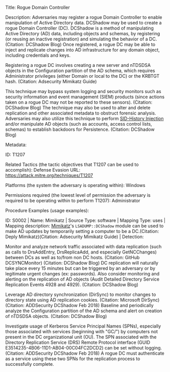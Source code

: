 Title: Rogue Domain Controller

Description: Adversaries may register a rogue Domain Controller to enable manipulation of Active Directory data. DCShadow may be used to create a rogue Domain Controller (DC). DCShadow is a method of manipulating Active Directory (AD) data, including objects and schemas, by registering (or reusing an inactive registration) and simulating the behavior of a DC. (Citation: DCShadow Blog) Once registered, a rogue DC may be able to inject and replicate changes into AD infrastructure for any domain object, including credentials and keys.

Registering a rogue DC involves creating a new server and nTDSDSA objects in the Configuration partition of the AD schema, which requires Administrator privileges (either Domain or local to the DC) or the KRBTGT hash. (Citation: Adsecurity Mimikatz Guide)

This technique may bypass system logging and security monitors such as security information and event management (SIEM) products (since actions taken on a rogue DC may not be reported to these sensors). (Citation: DCShadow Blog) The technique may also be used to alter and delete replication and other associated metadata to obstruct forensic analysis. Adversaries may also utilize this technique to perform [SID-History Injection](https://attack.mitre.org/techniques/T1134/005) and/or manipulate AD objects (such as accounts, access control lists, schemas) to establish backdoors for Persistence. (Citation: DCShadow Blog)

Metadata:

ID: T1207

Related Tactics (the tactic objectives that T1207 can be used to accomplish): Defense Evasion URL: https://attack.mitre.org/techniques/T1207

Platforms (the system the adversary is operating within): Windows

Permissions required (the lowest level of permission the adversary is required to be operating within to perform T1207): Administrator

Procedure Examples (usage examples):

ID: S0002 | Name: Mimikatz | Source Type: software | Mapping Type: uses | Mapping description: [Mimikatz](https://attack.mitre.org/software/S0002)'s <code>LSADUMP::DCShadow</code> module can be used to make AD updates by temporarily setting a computer to be a DC.(Citation: Deply Mimikatz)(Citation: Adsecurity Mimikatz Guide) | Detection:

Monitor and analyze network traffic associated with data replication (such as calls to DrsAddEntry, DrsReplicaAdd, and especially GetNCChanges) between DCs as well as to/from non DC hosts. (Citation: GitHub DCSYNCMonitor) (Citation: DCShadow Blog) DC replication will naturally take place every 15 minutes but can be triggered by an adversary or by legitimate urgent changes (ex: passwords). Also consider monitoring and alerting on the replication of AD objects (Audit Detailed Directory Service Replication Events 4928 and 4929). (Citation: DCShadow Blog)

Leverage AD directory synchronization (DirSync) to monitor changes to directory state using AD replication cookies. (Citation: Microsoft DirSync) (Citation: ADDSecurity DCShadow Feb 2018) Baseline and periodically analyze the Configuration partition of the AD schema and alert on creation of nTDSDSA objects. (Citation: DCShadow Blog)

Investigate usage of Kerberos Service Principal Names (SPNs), especially those associated with services (beginning with "GC/") by computers not present in the DC organizational unit (OU). The SPN associated with the Directory Replication Service (DRS) Remote Protocol interface (GUID E3514235-4B06-11D1-AB04-00C04FC2DCD2) can be set without logging. (Citation: ADDSecurity DCShadow Feb 2018) A rogue DC must authenticate as a service using these two SPNs for the replication process to successfully complete.